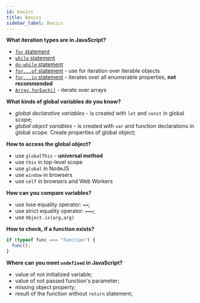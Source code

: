 ```yaml
---
id: basics
title: Basics
sidebar_label: Basics
---
```


**What iteration types are in JavaScript?**

- [`for` statement](https://developer.mozilla.org/en-US/docs/Web/JavaScript/Reference/Statements/for)
- [`while` statement](https://developer.mozilla.org/en-US/docs/Web/JavaScript/Reference/statements/while)
- [`do-while` statement](https://developer.mozilla.org/en-US/docs/Web/JavaScript/Reference/statements/do...while)
- [`for...of` statement](https://developer.mozilla.org/en-US/docs/Web/JavaScript/Reference/Statements/for...of) - use for iteration over iterable objects
- [`for...in` statement](https://developer.mozilla.org/en-US/docs/Web/JavaScript/Reference/Statements/for...in) - iterates over all enumerable properties, **not recommended**
- [`Array.forEach()`](https://developer.mozilla.org/en-US/docs/Web/JavaScript/Reference/Global_Objects/Array/forEach) - iterate over arrays

**What kinds of global variables do you know?**

- _global declarative variables_ - is created with `let` and `const` in global scope;
- _global object variables_ - is created with `var` and function declarations in global scope. Create properties of global object;

**How to access the global object?**

- use `globalThis` - **universal method**
- use `this` in top-level scope
- use `global` in NodeJS
- use `window` in browsers
- use `self` in browsers and Web Workers

**How can you compare variables?**

- use lose equality operator: `==`;
- use strict equality operator: `===`;
- use `Object.is(arg,arg)`

**How to check, if a function exists?**

```javascript
if (typeof func === "function") {
  func();
}
```

**Where can you meet `undefined` in JavaScript?**

- value of not initialized variable;
- value of not passed function's parameter;
- missing object property;
- result of the function without `return` statement;
